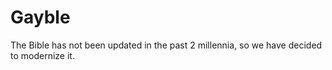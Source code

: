 # Gayble
The Bible has not been updated in the past 2 millennia, so we have decided to modernize it.
